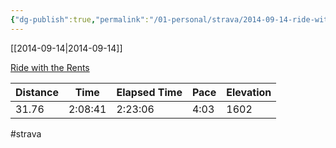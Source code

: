```yaml
---
{"dg-publish":true,"permalink":"/01-personal/strava/2014-09-14-ride-with-the-rents/"}
---
```



[[2014-09-14\|2014-09-14]]

[Ride with the Rents](https://www.strava.com/activities/194689789)

| Distance | Time    | Elapsed Time | Pace | Elevation |
| -------- | ------- | ------------ | ---- | --------- |
| 31.76    | 2:08:41 | 2:23:06      | 4:03 | 1602      |




#strava
